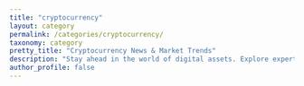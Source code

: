 ```yaml
---
title: "cryptocurrency"
layout: category
permalink: /categories/cryptocurrency/
taxonomy: category
pretty_title: "Cryptocurrency News & Market Trends"
description: "Stay ahead in the world of digital assets. Explore expert insights, crypto news, and analysis of Bitcoin, Ethereum, and altcoins."
author_profile: false
---
```


